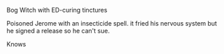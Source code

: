 Bog Witch with ED-curing tinctures

Poisoned Jerome with an insecticide spell. it fried his nervous system but he signed a release so he can't sue.

Knows 
